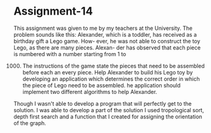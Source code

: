 # Assignment-14
This assignment was given to me by my teachers at the University. The problem sounds like this:
Alexander, which is a toddler, has received as a birthday gift a Lego game. How-
ever, he was not able to construct the toy Lego, as there are many pieces. Alexan-
der has observed that each piece is numbered with a number starting from 1 to

1000. The instructions of the game state the pieces that need to be assembled
before each an every piece. Help Alexander to build his Lego toy by developing
an application which determines the correct order in which the piece of Lego
need to be assembled. he application should implement two different algorithms
to help Alexander.

Though I wasn't able to develop a program that will perfectly get to the solution. I was able to develop a part of the solution 
I used tropological sort, depth first search and a function that I created for assigning the orientation of the graph.
